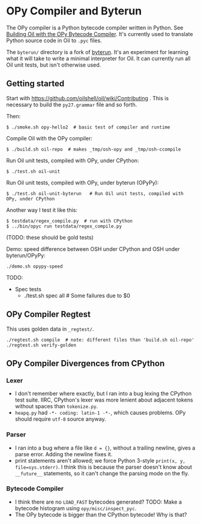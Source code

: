 OPy Compiler and Byterun
========================

The OPy compiler is a Python bytecode compiler written in Python.  See
[Building Oil with the OPy Bytecode Compiler][oil-with-opy].  It's currently
used to translate Python source code in Oil to `.pyc` files.

The `byterun/` directory is a fork of [byterun][].  It's an experiment for
learning what it will take to write a minimal interpreter for Oil.  It can
currently run all Oil unit tests, but isn't otherwise used.

[oil-with-opy]: http://www.oilshell.org/blog/2018/03/04.html

[byterun]: http://aosabook.org/en/500L/a-python-interpreter-written-in-python.html

Getting started
---------------

Start with https://github.com/oilshell/oil/wiki/Contributing .  This is
necessary to build the `py27.grammar` file and so forth.

Then:

    $ ./smoke.sh opy-hello2  # basic test of compiler and runtime

Compile Oil with the OPy compiler:

    $ ./build.sh oil-repo  # makes _tmp/osh-opy and _tmp/osh-ccompile

Run Oil unit tests, compiled with OPy, under CPython:

    $ ./test.sh oil-unit

Run Oil unit tests, compiled with OPy, under byterun (OPyPy):

    $ ./test.sh oil-unit-byterun   # Run Oil unit tests, compiled with OPy, under CPython


Another way I test it like this:

    $ testdata/regex_compile.py  # run with CPython
    $ ../bin/opyc run testdata/regex_compile.py

(TODO: these should be gold tests)


Demo: speed difference between OSH under CPython and OSH under byterun/OPyPy:

    ./demo.sh opypy-speed

TODO:

- Spec tests
  - ./test.sh spec all  # Some failures due to $0

OPy Compiler Regtest
--------------------

This uses golden data in `_regtest/`.

    ./regtest.sh compile  # note: different files than 'build.sh oil-repo'
    ./regtest.sh verify-golden

OPy Compiler Divergences from CPython
----------------------------

### Lexer

- I don't remember where exactly, but I ran into a bug lexing the CPython test
  suite.  IIRC, CPython's lexer was more lenient about adjacent tokens without
  spaces than `tokenize.py`.
- `heapq.py` had `-*- coding: latin-1 -*-`, which causes problems.  OPy
  should require `utf-8` source anyway.

### Parser

- I ran into a bug where a file like `d = {}`, without a trailing newline,
  gives a parse error.  Adding the newline fixes it.
- print statements aren't allowed; we force Python 3-style `print(x, y,
  file=sys.stderr)`.  I think this is because the parser doesn't know about
  `__future__` statements, so it can't change the parsing mode on the fly.

### Bytecode Compiler

- I think there are no `LOAD_FAST` bytecodes generated?  TODO: Make a bytecode
  histogram using `opy/misc/inspect_pyc`.
- The OPy bytecode is bigger than the CPython bytecode!  Why is that?

